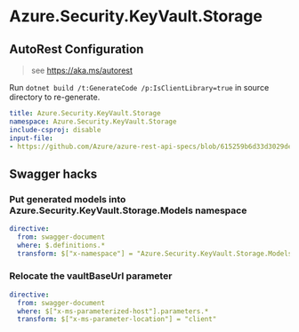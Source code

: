 # Azure.Security.KeyVault.Storage

## AutoRest Configuration

> see https://aka.ms/autorest

Run `dotnet build /t:GenerateCode /p:IsClientLibrary=true` in source directory to re-generate.

``` yaml
title: Azure.Security.KeyVault.Storage
namespace: Azure.Security.KeyVault.Storage
include-csproj: disable
input-file:
- https://github.com/Azure/azure-rest-api-specs/blob/615259b6d33d3029de2d6e403ffe0c12776da1d4/specification/keyvault/data-plane/Microsoft.KeyVault/stable/7.1/storage.json
```

## Swagger hacks

### Put generated models into Azure.Security.KeyVault.Storage.Models namespace

```yaml
directive:
  from: swagger-document
  where: $.definitions.*
  transform: $["x-namespace"] = "Azure.Security.KeyVault.Storage.Models"
```

### Relocate the vaultBaseUrl parameter

```yaml
directive:
  from: swagger-document
  where: $["x-ms-parameterized-host"].parameters.*
  transform: $["x-ms-parameter-location"] = "client"
```
